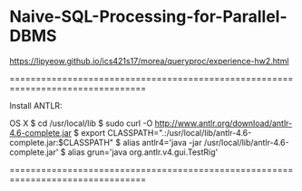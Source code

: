 # Naive-SQL-Processing-for-Parallel-DBMS
https://lipyeow.github.io/ics421s17/morea/queryproc/experience-hw2.html

================================================================================

Install ANTLR:

OS X
$ cd /usr/local/lib
$ sudo curl -O http://www.antlr.org/download/antlr-4.6-complete.jar
$ export CLASSPATH=".:/usr/local/lib/antlr-4.6-complete.jar:$CLASSPATH"
$ alias antlr4='java -jar /usr/local/lib/antlr-4.6-complete.jar'
$ alias grun='java org.antlr.v4.gui.TestRig'

================================================================================

